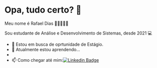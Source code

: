 # Opa, tudo certo? 👋

Meu nome é Rafael Dias 👩🏿‍💻🇧🇷

Sou estudante de Análise e Desenvolvimento de Sistemas, desde 2021 💻

- 🔭 Estou em busca de oprtunidade de Estágio.
- 🌱 Atualmente estou aprendendo...
- 
- 📫 Como chegar até mim:[![Linkedin Badge](https://img.shields.io/badge/-LinkedIn-blue?style=flat-square&logo=Linkedin&logoColor=white&link=https://www.linkedin.com/in/rafaeldias0934//)](https://www.linkedin.com/in/rafaeldias0934/)


